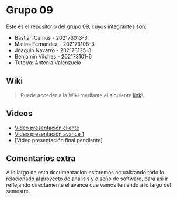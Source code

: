 # Grupo 09

Este es el repositorio del grupo 09, cuyos integrantes son:

* Bastian Camus - 202173013-3
* Matias Fernandez - 202173108-3
* Joaquin Navarro - 202173125-3
* Benjamin Vilches - 202173101-6
* Tutor/a: Antonia Valenzuela

## Wiki

> Puede acceder a la Wiki mediante el siguiente [link](https://gitlab.com/inf236-grupo09-2023-2/INF236-GRUPO09-2023-2/-/wikis/home)!

## Videos

* [Video presentación cliente](https://www.youtube.com/watch?v=LHmE2B2Bumw&feature=youtu.be)
* [Video presentación avance 1](https://youtu.be/_pTW-VZjeHk)
* [Video presentación final pendiente]

## Comentarios extra

A lo largo de esta documentacion estaremos actualizando todo lo relacionado al proyecto de analisis y diseño de software, para asi ir reflejando directamente el avance que vamos teniendo a lo largo del semestre.
